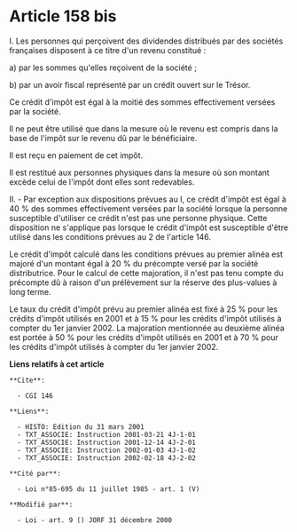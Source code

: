 # Article 158 bis

I. Les personnes qui perçoivent des dividendes distribués par des sociétés françaises disposent à ce titre d'un revenu
constitué :

a) par les sommes qu'elles reçoivent de la société ;

b) par un avoir fiscal représenté par un crédit ouvert sur le Trésor.

Ce crédit d'impôt est égal à la moitié des sommes effectivement versées par la société.

Il ne peut être utilisé que dans la mesure où le revenu est compris dans la base de l'impôt sur le revenu dû par le
bénéficiaire.

Il est reçu en paiement de cet impôt.

Il est restitué aux personnes physiques dans la mesure où son montant excède celui de l'impôt dont elles sont redevables.

II. - Par exception aux dispositions prévues au I, ce crédit d'impôt est égal à 40 % des sommes effectivement versées par la
société lorsque la personne susceptible d'utiliser ce crédit n'est pas une personne physique. Cette disposition ne s'applique
pas lorsque le crédit d'impôt est susceptible d'être utilisé dans les conditions prévues au 2 de l'article 146.

Le crédit d'impôt calculé dans les conditions prévues au premier alinéa est majoré d'un montant égal à 20 % du précompte
versé par la société distributrice. Pour le calcul de cette majoration, il n'est pas tenu compte du précompte dû à raison
d'un prélèvement sur la réserve des plus-values à long terme.

Le taux du crédit d'impôt prévu au premier alinéa est fixé à 25 % pour les crédits d'impôt utilisés en 2001 et à 15 % pour
les crédits d'impôt utilisés à compter du 1er janvier 2002. La majoration mentionnée au deuxième alinéa est portée à 50 %
pour les crédits d'impôt utilisés en 2001 et à 70 % pour les crédits d'impôt utilisés à compter du 1er janvier 2002.

**Liens relatifs à cet article**

	**Cite**:

	  - CGI 146

	**Liens**:

	  - HISTO: Edition du 31 mars 2001
	  - TXT_ASSOCIE: Instruction 2001-03-21 4J-1-01
	  - TXT_ASSOCIE: Instruction 2001-12-14 4J-2-01
	  - TXT_ASSOCIE: Instruction 2002-01-03 4J-1-02
	  - TXT_ASSOCIE: Instruction 2002-02-18 4J-2-02

	**Cité par**:

	  - Loi n°85-695 du 11 juillet 1985 - art. 1 (V)

	**Modifié par**:

	  - Loi - art. 9 () JORF 31 décembre 2000

